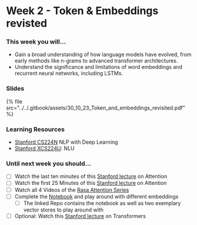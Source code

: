 # Week 2 - Token & Embeddings revisted

### This week you will...

* Gain a broad understanding of how language models have evolved, from early methods like n-grams to advanced transformer architectures.
* Understand the significance and limitations of word embeddings and recurrent neural networks, including LSTMs.

### Slides

{% file src="../../.gitbook/assets/30_10_23_Token_and_embeddings_revisited.pdf" %}

### Learning Resources

* [Stanford CS224N](https://www.youtube.com/watch?v=rmVRLeJRkl4\&list=PLoROMvodv4rOSH4v6133s9LFPRHjEmbmJ) NLP with Deep Learning
* [Stanford XCS224U](https://www.youtube.com/watch?v=K\_Dh0Sxujuc\&list=PLoROMvodv4rOwvldxftJTmoR3kRcWkJBp): NLU

### Until next week you should...

* [ ] Watch the last ten minutes of this [Stanford lecture](https://www.youtube.com/watch?v=wzfWHP6SXxY\&t=4366s) on Attention
* [ ] Watch the first 25 Minutes of this [Stanford lecture](https://www.youtube.com/watch?v=gKD7jPAdbpE\&list=PLoROMvodv4rOSH4v6133s9LFPRHjEmbmJ\&index=8) on Attention
* [ ] Watch all 4 Videos of the [Rasa Attention Series](https://www.youtube.com/watch?v=yGTUuEx3GkA\&t=2s)
* [ ] Complete the [Notebook](https://github.com/JP-CAU/Deep-Dive-LLMs/tree/main/Notebooks) and play around with different embeddings
  * [ ] The linked Repo contains the notebook as well as two exemplary vector stores to play around with
* [ ] Optional: Watch this [Stanford lecture](https://www.youtube.com/watch?v=ptuGllU5SQQ\&list=PLoROMvodv4rOSH4v6133s9LFPRHjEmbmJ\&index=9) on Transformers
